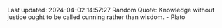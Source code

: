 Last updated: 2024-04-02 14:57:27
Random Quote: Knowledge without justice ought to be called cunning rather than wisdom. - Plato
